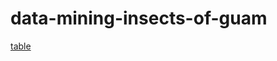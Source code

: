 # data-mining-insects-of-guam

[table](https://aubreymoore.github.io/data-mining-insects-of-guam/data/uuid_list.html)
